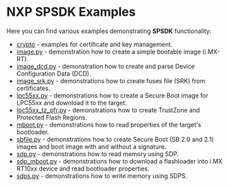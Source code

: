 NXP SPSDK Examples
==================
Here you can find various examples demonstrating **SPSDK** functionality:

- [crypto](crypto) - examples for certificate and key management.
- [image.py](image.py) - demonstration how to create a simple bootable image (i.MX-RT).
- [image_dcd.py](image_dcd.py) - demonstration how to create and parse Device Configuration Data (DCD).
- [image_srk.py](image_srk.py) - demonstrations how to create fuses file (SRK) from certificates.
- [lpc55xx.py](lpc55xx.py) - demonstrations how to create a Secure Boot image for LPC55xx and download it to the target.
- [lpc55xx_tz_pfr.py](lpc55xx_tz_pfr.py) - demonstrations how to create TrustZone and Protected Flash Regions.
- [mboot.py](mboot.py) - demonstrations how to read properties of the target's bootloader.
- [sbfile.py](sbfile.py) - demonstrations how to create Secure Boot (SB 2.0 and 2.1) images and boot image with and without a signature.
- [sdp.py](sdp.py) - demonstrations how to read memory using SDP.
- [sdp_mboot.py](sdp_mboot.py) - demonstrations how to download a flashloader into i.MX RT10xx device and read bootloader properties.
- [sdps.py](sdps.py) - demonstrations how to write memory using SDPS.